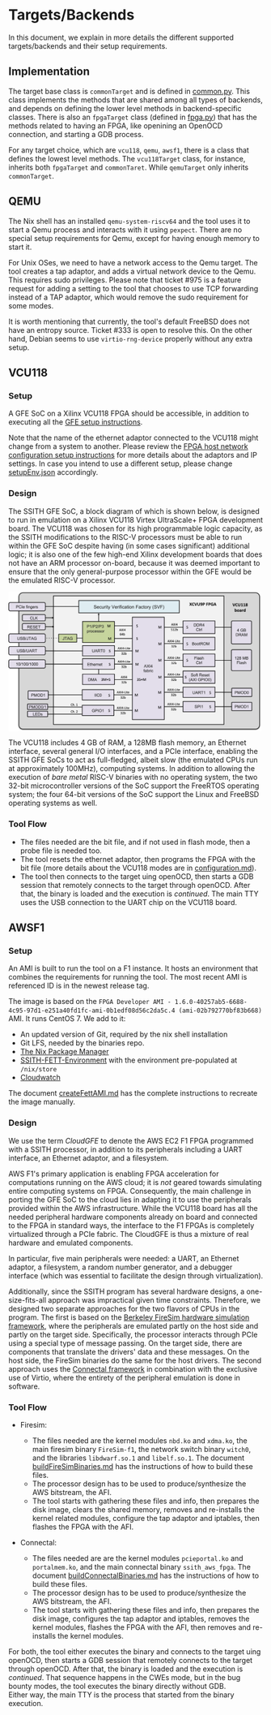 # Targets/Backends #

In this document, we explain in more details the different supported targets/backends and their setup requirements.

## Implementation ##

The target base class is `commonTarget` and is defined in [common.py](../../fett/target/common.py). This class implements the methods that are shared among all types of backends, and depends on defining the lower level methods in backend-specific classes. There is also an `fpgaTarget` class (defined in [fpga.py](../../fett/target/fpga.py)) that has the methods related to having an FPGA, like openining an OpenOCD connection, and starting a GDB process. 

For any target choice, which are `vcu118`, `qemu`, `awsf1`, there is a class that defines the lowest level methods. The `vcu118Target` class, for instance, inherits both `fpgaTarget` and `commonTaret`. While `qemuTarget` only inherits `commonTarget`.


## QEMU ##

The Nix shell has an installed `qemu-system-riscv64` and the tool uses it to start a Qemu process and interacts with it using `pexpect`. There are no special setup requirements for Qemu, except for having enough memory to start it.

For Unix OSes, we need to have a network access to the Qemu target. The tool creates a tap adaptor, and adds a virtual network device to the Qemu. This requires sudo privileges. Please note that ticket #975 is a feature request for adding a setting to the tool that chooses to use TCP forwarding instead of a TAP adaptor, which would remove the sudo requirement for some modes.

It is worth mentioning that currently, the tool's default FreeBSD does not have an entropy source. Ticket #333 is open to resolve this. On the other hand, Debian seems to use `virtio-rng-device` properly without any extra setup.


## VCU118 ##

### Setup ###

A GFE SoC on a Xilinx VCU118 FPGA should be accessible, in addition to executing all the [GFE setup instructions](https://gitlab-ext.galois.com/ssith/gfe/tree/develop).   

Note that the name of the ethernet adaptor connected to the VCU118 might change from a system to another. Please review the [FPGA host network configuration setup instructions](https://github.com/DARPA-SSITH-Demonstrators/SSITH-FETT-Docs/blob/develop/CI-CD/HostNetworkSetup.md) for more details about the adaptors and IP settings. In case you intend to use a different setup, please change [setupEnv.json](fett/base/utils/setupEnv.json) accordingly.

### Design ###

The SSITH GFE SoC, a block diagram of which is shown below, is designed to run in emulation on a Xilinx VCU118 Virtex UltraScale+ FPGA development board. The VCU118 was chosen for its high programmable logic capacity, as the SSITH modifications to the RISC-V processors must be able to run within the GFE SoC despite having (in some cases significant) additional logic; it is also one of the few high-end Xilinx development boards that does not have an ARM processor on-board, because it was deemed important to ensure that the only general-purpose processor within the GFE would be the emulated RISC-V processor.

<img src="../.figures/gfe-diagram.png" width=500 align=middle>

The VCU118 includes 4 GB of RAM, a 128MB flash memory, an Ethernet interface, several general I/O interfaces, and a PCIe interface, enabling the SSITH GFE SoCs to act as full-fledged, albeit slow (the emulated CPUs run at approximately 100MHz), computing systems. In addition to allowing the execution of *bare metal* RISC-V binaries with no operating system, the two 32-bit microcontroller versions of the SoC support the FreeRTOS operating system; the four 64-bit versions of the SoC support the Linux and FreeBSD operating systems as well.

### Tool Flow ###

- The files needed are the bit file, and if not used in flash mode, then a probe file is needed too.
- The tool resets the ethernet adaptor, then programs the FPGA with the bit file (more details about the VCU118 modes are in [configuration.md](./configuration.md)). 
- The tool then connects to the target uing openOCD, then starts a GDB session that remotely connects to the target through openOCD. After that, the binary is loaded and the execution is *continued*. The main TTY uses the USB connection to the UART chip on the VCU118 board.

## AWSF1 ##

### Setup ###

An AMI is built to run the tool on a F1 instance. It hosts an environment that combines the requirements for running the tool. The most recent AMI is referenced ID is in the newest release tag.

The image is based on the `FPGA Developer AMI - 1.6.0-40257ab5-6688-4c95-97d1-e251a40fd1fc-ami-0b1edf08d56c2da5c.4 (ami-02b792770bf83b668)` AMI. It runs CentOS 7. We add to it:

* An updated version of Git, required by the nix shell installation
* Git LFS, needed by the binaries repo.
* [The Nix Package Manager](https://nixos.org/nix/)
* [SSITH-FETT-Environment](https://github.com/DARPA-SSITH-Demonstrators/SSITH-FETT-Environment) with the environment pre-populated at `/nix/store`
* [Cloudwatch](https://aws.amazon.com/cloudwatch/)

The document [createFettAMI.md](../docs/AWS/createFettAMI.md) has the complete instructions to recreate the image manually.

### Design ###

We use the term *CloudGFE* to denote the AWS EC2 F1 FPGA programmed with a SSITH processor, in addition to its peripherals including a UART interface, an Ethernet adaptor, and a filesystem. 

AWS F1's primary application is enabling FPGA acceleration for computations running on the AWS cloud; it is *not* geared towards simulating entire computing systems on FPGA. Consequently, the main challenge in porting the GFE SoC to the cloud lies in adapting it to use the peripherals provided within the AWS infrastructure. While the VCU118 board has all the needed peripheral hardware components already on board and connected to the FPGA in standard ways, the interface to the F1 FPGAs is completely virtualized through a PCIe fabric. The CloudGFE is thus a mixture of real hardware and emulated components.

In particular, five main peripherals were needed: a UART, an Ethernet adaptor, a filesystem, a random number generator, and a debugger interface (which was essential to facilitate the design through virtualization). 

Additionally, since the SSITH program has several hardware designs, a one-size-fits-all approach was impractical given time constraints. Therefore, we designed two separate approaches for the two flavors of CPUs in the program. The first is based on the [Berkeley FireSim hardware simulation framework](https://fires.im/), where the peripherals are emulated partly on the host side and partly on the target side. Specifically, the processor interacts through PCIe using a special type of message passing. On the target side, there are components that translate the drivers' data and these messages. On the host side, the FireSim binaries do the same for the host drivers. The second approach uses the [Connectal framework](https://www.connectal.org/) in combination with the exclusive use of Virtio, where the entirety of the peripheral emulation is done in software.

### Tool Flow ###

- Firesim:
  - The files needed are the kernel modules `nbd.ko` and `xdma.ko`, the main firesim binary `FireSim-f1`, the network switch binary `witch0`, and the libraries `libdwarf.so.1` and `libelf.so.1`. The document [buildFireSimBinaries.md](../AWS/buildFireSimBinaries.md) has the instructions of how to build these files.
  - The processor design has to be used to produce/synthesize the AWS bitstream, the AFI.
  - The tool starts with gathering these files and info, then prepares the disk image, clears the shared memory, removes and re-installs the kernel related modules, configure the tap adaptor and iptables, then flashes the FPGA with the AFI.

- Connectal:
  - The files needed are are the kernel modules `pcieportal.ko` and `portalmem.ko`, and the main connectal binary `ssith_aws_fpga`. The document [buildConnectalBinaries.md](../AWS/buildConnectalBinaries.md) has the instructions of how to build these files. 
  - The processor design has to be used to produce/synthesize the AWS bitstream, the AFI.
  - The tool starts with gathering these files and info, then prepares the disk image, configures the tap adaptor and iptables, removes the kernel modules, flashes the FPGA with the AFI, then removes and re-installs the kernel modules.

For both, the tool either executes the binary and connects to the target uing openOCD, then starts a GDB session that remotely connects to the target through openOCD. After that, the binary is loaded and the execution is *continued*. That sequence happens in the CWEs mode, but in the bug bounty modes, the tool executes the binary directly without GDB.  
Either way, the main TTY is the process that started from the binary execution.


